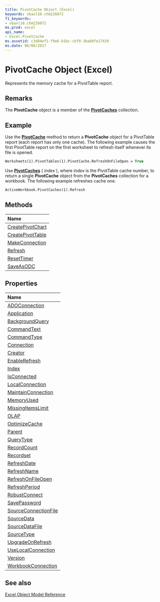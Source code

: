 ```yaml
---
title: PivotCache Object (Excel)
keywords: vbaxl10.chm226072
f1_keywords:
- vbaxl10.chm226072
ms.prod: excel
api_name:
- Excel.PivotCache
ms.assetid: c3d84ef1-f9e6-b1bc-cbf0-3ba8dfe17439
ms.date: 06/08/2017
---
```



# PivotCache Object (Excel)

Represents the memory cache for a PivotTable report.


## Remarks

 The **PivotCache** object is a member of the **[PivotCaches](Excel.PivotCaches.md)** collection.


## Example

Use the  **[PivotCache](Excel.PivotTable.PivotCache.md)** method to return a **PivotCache** object for a PivotTable report (each report has only one cache). The following example causes the first PivotTable report on the first worksheet to refresh itself whenever its file is opened.


```vb
Worksheets(1).PivotTables(1).PivotCache.RefreshOnFileOpen = True
```

Use  **[PivotCaches](Excel.Workbook.PivotCaches.md)** ( _index_ ), where _index_ is the PivotTable cache number, to return a single **PivotCache** object from the **PivotCaches** collection for a workbook. The following example refreshes cache one.




```vb
ActiveWorkbook.PivotCaches(1).Refresh
```


## Methods



|**Name**|
|:-----|
|[CreatePivotChart](Excel.pivotcache.createpivotchart.md)|
|[CreatePivotTable](Excel.PivotCache.CreatePivotTable.md)|
|[MakeConnection](Excel.PivotCache.MakeConnection.md)|
|[Refresh](Excel.PivotCache.Refresh.md)|
|[ResetTimer](Excel.PivotCache.ResetTimer.md)|
|[SaveAsODC](Excel.PivotCache.SaveAsODC.md)|

## Properties



|**Name**|
|:-----|
|[ADOConnection](Excel.PivotCache.ADOConnection.md)|
|[Application](Excel.PivotCache.Application.md)|
|[BackgroundQuery](Excel.PivotCache.BackgroundQuery.md)|
|[CommandText](Excel.PivotCache.CommandText.md)|
|[CommandType](Excel.PivotCache.CommandType.md)|
|[Connection](Excel.PivotCache.Connection.md)|
|[Creator](Excel.PivotCache.Creator.md)|
|[EnableRefresh](Excel.PivotCache.EnableRefresh.md)|
|[Index](Excel.PivotCache.Index.md)|
|[IsConnected](Excel.PivotCache.IsConnected.md)|
|[LocalConnection](Excel.PivotCache.LocalConnection.md)|
|[MaintainConnection](Excel.PivotCache.MaintainConnection.md)|
|[MemoryUsed](Excel.PivotCache.MemoryUsed.md)|
|[MissingItemsLimit](Excel.PivotCache.MissingItemsLimit.md)|
|[OLAP](Excel.PivotCache.OLAP.md)|
|[OptimizeCache](Excel.PivotCache.OptimizeCache.md)|
|[Parent](Excel.PivotCache.Parent.md)|
|[QueryType](Excel.PivotCache.QueryType.md)|
|[RecordCount](Excel.PivotCache.RecordCount.md)|
|[Recordset](Excel.PivotCache.Recordset.md)|
|[RefreshDate](Excel.PivotCache.RefreshDate.md)|
|[RefreshName](Excel.PivotCache.RefreshName.md)|
|[RefreshOnFileOpen](Excel.PivotCache.RefreshOnFileOpen.md)|
|[RefreshPeriod](Excel.PivotCache.RefreshPeriod.md)|
|[RobustConnect](Excel.PivotCache.RobustConnect.md)|
|[SavePassword](Excel.PivotCache.SavePassword.md)|
|[SourceConnectionFile](Excel.PivotCache.SourceConnectionFile.md)|
|[SourceData](Excel.PivotCache.SourceData.md)|
|[SourceDataFile](Excel.PivotCache.SourceDataFile.md)|
|[SourceType](Excel.PivotCache.SourceType.md)|
|[UpgradeOnRefresh](Excel.PivotCache.UpgradeOnRefresh.md)|
|[UseLocalConnection](Excel.PivotCache.UseLocalConnection.md)|
|[Version](Excel.PivotCache.Version.md)|
|[WorkbookConnection](Excel.PivotCache.WorkbookConnection.md)|

## See also


[Excel Object Model Reference](overview/Excel/object-model.md)
